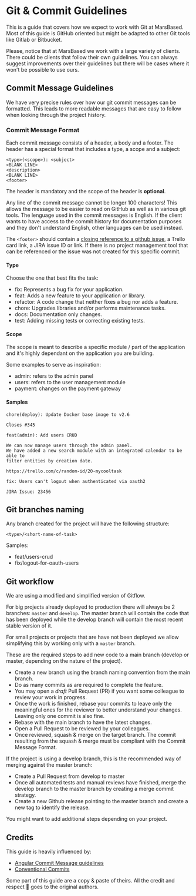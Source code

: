 # Git & Commit Guidelines

This is a guide that covers how we expect to work with Git at MarsBased. Most of this guide is GitHub oriented but might be adapted to
other Git tools like Gitlab or Bitbucket.

Please, notice that at MarsBased we work with a large variety of clients. There could be clients that
follow their own guidelines. You can always suggest improvements over their guidelines but there
will be cases where it won't be possible to use ours.

## Commit Message Guidelines

We have very precise rules over how our git commit messages can be formatted.
This leads to more readable messages that are easy to follow when looking through the project history.

### Commit Message Format

Each commit message consists of a header, a body and a footer. The header has a special format that includes a type, a scope and a subject:

```
<type>(<scope>): <subject>
<BLANK LINE>
<description>
<BLANK LINE>
<footer>
```

The header is mandatory and the scope of the header is **optional**.

Any line of the commit message cannot be longer 100 characters! This allows the message to be easier to read on GitHub as well as in various git tools.
The lenguage used in the commit messages is English. If the client wants to have access to the commit history for documentation purposes and they don't understand English,
other languages can be used instead.

The `<footer>` should contain a [closing reference to a github issue](https://help.github.com/en/github/managing-your-work-on-github/closing-issues-using-keywords),
a Trello card link, a JIRA issue ID or link. If there is no project management tool that can be referenced or the issue was not created for this specific commit.

#### Type

Choose the one that best fits the task:

- fix: Represents a bug fix for your application.
- feat: Adds a new feature to your application or library.
- refactor: A code change that neither fixes a bug nor adds a feature.
- chore: Upgrades libraries and/or performs maintenance tasks.
- docs: Documentation only changes.
- test: Adding missing tests or correcting existing tests.

#### Scope

The scope is meant to describe a specific module / part of the application and it's highly dependant on the application you are building.

Some examples to serve as inspiration:

- admin: refers to the admin panel
- users: refers to the user management module
- payment: changes on the payment gateway

#### Samples

```
chore(deploy): Update Docker base image to v2.6

Closes #345
```

```
feat(admin): Add users CRUD

We can now manage users through the admin panel.
We have added a new search module with an integrated calendar to be able to
filter entities by creation date.

https://trello.com/c/random-id/20-mycooltask
```

```
fix: Users can't logout when authenticated via oauth2

JIRA Issue: 23456
```

## Git branches naming

Any branch created for the project will have the following structure:

`<type>/<short-name-of-task>`

Samples:

- feat/users-crud
- fix/logout-for-oauth-users


## Git workflow

We are using a modified and simplified version of Gitflow.

For big projects already deployed to production there will always be 2 branches: `master` and `develop`.
The master branch will contain the code that has been deployed while the develop branch will contain the most recent stable version of it.

For small projects or projects that are have not been deployed we allow simplifying this by working only with a `master` branch.

These are the required steps to add new code to a main branch (develop or master, depending on the nature of the project).

- Create a new branch using the branch naming convention from the main branch.
- Do as many commits as are required to complete the feature.
- You may open a _draft_ Pull Request (PR) if you want some colleague to review your work in progress.
- Once the work is finished, rebase your commits to leave only the meaningful ones for the reviewer to better understand your changes. Leaving only one commit is also fine.
- Rebase with the main branch to have the latest changes.
- Open a Pull Request to be reviewed by your colleagues.
- Once reviewed, squash & merge on the target branch. The commit resulting from the squash & merge must be compliant with the Commit Message Format.

If the project is using a develop branch, this is the recommended way of merging against the master branch:

- Create a Pull Request from develop to master
- Once all automated tests and manual reviews have finished, merge the develop branch to the master branch by creating a merge commit strategy.
- Create a new Github release pointing to the master branch and create a new tag to identify the release.

You might want to add additional steps depending on your project.

## Credits

This guide is heavily influenced by:

- [Angular Commit Message guidelines](https://github.com/angular/angular/blob/22b96b9/CONTRIBUTING.md#-commit-message-guidelines)
- [Conventional Commits](https://www.conventionalcommits.org/en/v1.0.0-beta.2/)

Some part of this guide are a copy & paste of theirs. All the credit and respect 🙌 goes to the original authors.
